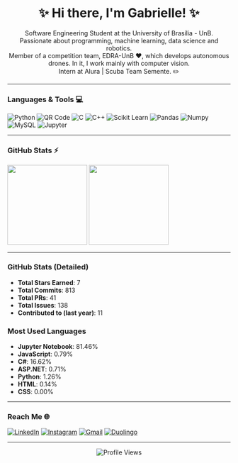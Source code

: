 <h1 align="center">✨ Hi there, I'm Gabrielle! ✨</h1>
<p align="center">
  Software Engineering Student at the University of Brasília - UnB. <br>
  Passionate about programming, machine learning, data science and robotics. <br>
  Member of a competition team, EDRA-UnB ❤️, which develops autonomous drones. In it, I work mainly with computer vision. <br>
  Intern at Alura | Scuba Team Semente. ✏️
</p>

---

### Languages & Tools 💻

<p align="left">
  <img src="https://img.shields.io/badge/Python-3776AB?style=for-the-badge&logo=python&logoColor=white" alt="Python"/>
  <img src="https://img.shields.io/badge/QR-4CAF50?style=for-the-badge" alt="QR Code"/>
  <img src="https://img.shields.io/badge/C-00599C?style=for-the-badge&logo=c&logoColor=white" alt="C"/>
  <img src="https://img.shields.io/badge/C++-00599C?style=for-the-badge&logo=cplusplus&logoColor=white" alt="C++"/>
  <img src="https://img.shields.io/badge/scikit--learn-F7931E?style=for-the-badge&logo=scikit-learn&logoColor=white" alt="Scikit Learn"/>
  <img src="https://img.shields.io/badge/Pandas-150458?style=for-the-badge&logo=pandas&logoColor=white" alt="Pandas"/>
  <img src="https://img.shields.io/badge/Numpy-013243?style=for-the-badge&logo=numpy&logoColor=white" alt="Numpy"/>
  <img src="https://img.shields.io/badge/MySQL-4479A1?style=for-the-badge&logo=mysql&logoColor=white" alt="MySQL"/>
  <img src="https://img.shields.io/badge/Jupyter-F37626?style=for-the-badge&logo=jupyter&logoColor=white" alt="Jupyter"/>
</p>

---

### GitHub Stats ⚡

<p align="left">
  <img height="180em" src="https://github-readme-stats.vercel.app/api?username=Gabrielle-Ribeiro&show_icons=true&theme=react&include_all_commits=true&count_private=true"/>
  <img height="180em" src="https://github-readme-stats.vercel.app/api/top-langs/?username=Gabrielle-Ribeiro&layout=compact&langs_count=8&theme=react"/>
</p>

---

### GitHub Stats (Detailed)

- **Total Stars Earned**: 7
- **Total Commits**: 813
- **Total PRs**: 41
- **Total Issues**: 138
- **Contributed to (last year)**: 11

### Most Used Languages

- **Jupyter Notebook**: 81.46%
- **JavaScript**: 0.79%
- **C#**: 16.62%
- **ASP.NET**: 0.71%
- **Python**: 1.26%
- **HTML**: 0.14%
- **CSS**: 0.00%

---

### Reach Me 🌐

<p align="left">
  <a href="https://www.linkedin.com/in/gabrielle-ribeiro/"><img src="https://img.shields.io/badge/LinkedIn-0077B5?style=for-the-badge&logo=linkedin&logoColor=white" alt="LinkedIn"/></a>
  <a href="https://www.instagram.com/gabrielle/"><img src="https://img.shields.io/badge/Instagram-E4405F?style=for-the-badge&logo=instagram&logoColor=white" alt="Instagram"/></a>
  <a href="mailto:gabrielleribeiro0120@gmail.com"><img src="https://img.shields.io/badge/Gmail-D14836?style=for-the-badge&logo=gmail&logoColor=white" alt="Gmail"/></a>
  <a href="https://www.duolingo.com/profile/gabrielle"><img src="https://img.shields.io/badge/Duolingo-58CC02?style=for-the-badge&logo=duolingo&logoColor=white" alt="Duolingo"/></a>
</p>

---

<p align="center">
  <img src="https://komarev.com/ghpvc/?username=Gabrielle-Ribeiro&color=blue" alt="Profile Views"/>
</p>
